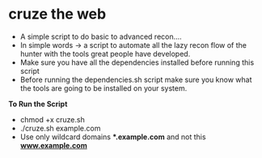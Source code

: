 # cruze the web

- A simple script to do basic to advanced recon.... 
- In simple words -> a script to automate all the lazy recon flow of the hunter with the tools great people have developed.
- Make sure you have all the dependencies installed before running this script
- Before running the dependencies.sh script make sure you know what the tools are going to be installed on your system.     
                                                                                                                                                       
**To Run the Script**
- chmod +x cruze.sh
- ./cruze.sh example.com
- Use only wildcard domains **\*.example.com** and not this **www.example.com**


